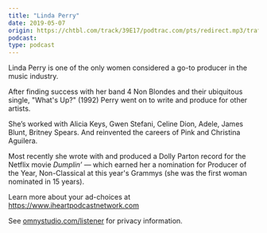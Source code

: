 ```yaml
---
title: "Linda Perry"
date: 2019-05-07
origin: https://chtbl.com/track/39E17/podtrac.com/pts/redirect.mp3/traffic.omny.fm/d/clips/e73c998e-6e60-432f-8610-ae210140c5b1/ff0ba2f2-f33c-4193-aba2-ae32006cd633/ec500f1e-88d2-4342-bb8b-ae3200966813/audio.mp3?utm_source=Podcast&in_playlist=11c188a1-cb86-4869-9c57-ae32006cd63c
podcast: 
type: podcast
---
```


<p>Linda Perry is one of the only women considered a go-to producer in the music industry.</p><p>After finding success with her band 4 Non Blondes and their ubiquitous single, &#34;What&#39;s Up?&#34; (1992) Perry went on to write and produce for other artists.</p><p>She’s worked with Alicia Keys, Gwen Stefani, Celine Dion, Adele, James Blunt, Britney Spears. And reinvented the careers of Pink and Christina Aguilera.</p><p>Most recently she wrote with and produced a Dolly Parton record for the Netflix movie <em>Dumplin’ — </em>which earned her a nomination for Producer of the Year, Non-Classical at this year&#39;s Grammys (she was the first woman nominated in 15 years).</p><p> </p> Learn more about your ad-choices at <a href="https://www.iheartpodcastnetwork.com">https://www.iheartpodcastnetwork.com</a><p>See <a href="https://omnystudio.com/listener">omnystudio.com/listener</a> for privacy information.</p>